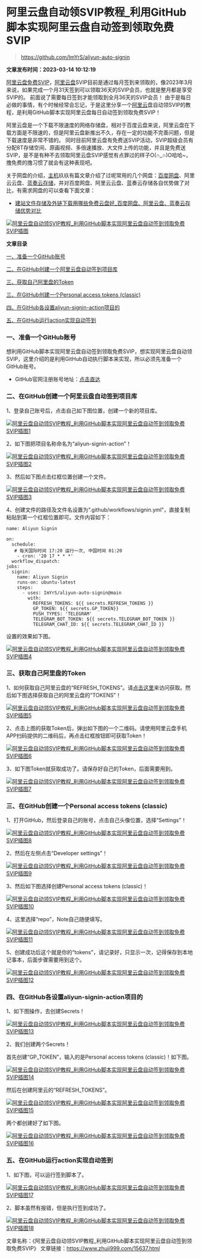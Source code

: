 # 阿里云盘自动领SVIP教程_利用GitHub脚本实现阿里云盘自动签到领取免费SVIP
> https://github.com/ImYrS/aliyun-auto-signin
> 
**文章发布时间：2023-03-14 10:12:19**


[阿里云盘免费SVIP](https://www.zhuji999.com/tag/15904)，[阿里云盘](https://www.zhuji999.com/tag/15771)SVIP目前是通过每月签到来领取的，像2023年3月来说，如果完成一个月31天签到可以领取36天的SVIP会员，也就是整月都是享受SVIP的。 前面说了需要每日签到才能领取到全月36天的SVIP会员！ 由于是每日必做的事情，有个时候经常会忘记，于是这里分享一个[阿里云](https://www.zhuji999.com/tag/1594)盘自动领SVIP的教程，是利用GitHub脚本实现阿里云盘每日自动签到领取免费SVIP！

阿里云盘是一个下载不限速度的网络存储盘，相对于百度云盘来说，阿里云盘在下载方面是不限速的，但是阿里云盘新推出不久，存在一定的功能不完善问题，但是下载速度是非常不错的。 同时目前阿里云盘有免费送SVIP活动，SVIP超级会员有分配8T存储空间、原画视频、多倍速播放、大文件上传的功能，并且是免费送SVIP，是不是有种不去领取阿里云盘SVIP感觉有点罪过的样子O(∩_∩)O哈哈~，撸免费的撸习惯了就会有这种表现吧。

关于网盘的介绍，[主机](https://www.zhuji999.com/tag/5487)玖玖有篇文章介绍了过呢常用的几个网盘：[百度网盘](https://www.zhuji999.com/tag/15770)、阿里云云盘、[蓝奏云存储](https://www.zhuji999.com/tag/15772)，并对百度网盘、阿里云云盘、蓝奏云存储各自优势做了对比，有需求网盘的可以查看下面文章：

- [建站文件存储及外链下载用哪些免费云盘好_百度网盘、阿里云盘、蓝奏云存储优势对比](https://www.zhuji999.com/15274.html)

[![阿里云盘自动领SVIP教程_利用GitHub脚本实现阿里云盘自动签到领取免费SVIP插图](https://www.zhuji999.com/wp-content/uploads/2023/03/98cec24a09dc58e.png)](https://www.zhuji999.com/wp-content/uploads/2023/03/98cec24a09dc58e.png)

 

**文章目录** 

[一、准备一个GitHub账号](https://www.zhuji999.com/15637.html#yi_zhun_bei_yi_geGitHub_zhang_hao)

[二、在GitHub创建一个阿里云盘自动签到项目库](https://www.zhuji999.com/15637.html#er_zaiGitHub_chuang_jian_yi_ge_a_li_yun_pan_zi_dong_qian_dao_xiang_mu_ku)

[三、获取自己阿里盘的Token](https://www.zhuji999.com/15637.html#san_huo_qu_zi_ji_a_li_pan_deToken)

[三、在GitHub创建一个Personal access tokens (classic)](https://www.zhuji999.com/15637.html#san_zaiGitHub_chuang_jian_yi_gePersonal_access_tokens_classic)

[四、在GitHub各设置aliyun-signin-action项目的](https://www.zhuji999.com/15637.html#si_zaiGitHub_ge_she_zhialiyun-signin-action_xiang_mu_de)

[五、在GitHub运行action实现自动签到](https://www.zhuji999.com/15637.html#wu_zaiGitHub_yun_xingaction_shi_xian_zi_dong_qian_dao)

### 一、准备一个GitHub账号

想利用GitHub脚本实现阿里云盘自动签到领取免费SVIP，想实现阿里云盘自动领SVIP，这里介绍的是利用GitHub自动执行脚本来实现，所以必须先准备一个GitHub账号。

- GitHub官网注册账号地址：[点击直达](https://www.zhuji999.com/goto/nv78gd)

### 二、在GitHub创建一个阿里云盘自动签到项目库

1、登录自己账号后，点击自己如下图位置，创建一个新的项目库。

[![阿里云盘自动领SVIP教程_利用GitHub脚本实现阿里云盘自动签到领取免费SVIP插图1](https://www.zhuji999.com/wp-content/uploads/2023/03/b3f6501d4e3fb9a.png)](https://www.zhuji999.com/wp-content/uploads/2023/03/b3f6501d4e3fb9a.png)

2、如下图把项目名称命名为“aliyun-signin-action”！

[![阿里云盘自动领SVIP教程_利用GitHub脚本实现阿里云盘自动签到领取免费SVIP插图2](https://www.zhuji999.com/wp-content/uploads/2023/03/67cefa382b9dca0.png)](https://www.zhuji999.com/wp-content/uploads/2023/03/67cefa382b9dca0.png)

3、然后如下图点击红框位置创建一个文件。

[![阿里云盘自动领SVIP教程_利用GitHub脚本实现阿里云盘自动签到领取免费SVIP插图3](https://www.zhuji999.com/wp-content/uploads/2023/03/6b2bb95eec8e401.png)](https://www.zhuji999.com/wp-content/uploads/2023/03/6b2bb95eec8e401.png)

4、创建文件的路径及文件名设置为“.github/workflows/signin.yml”，直接复制粘贴到第一个红框位置即可。文件内容如下：

```
name: Aliyun Signin

on:
  schedule:
   # 每天国际时间 17:20 运行一次, 中国时间 01:20
    - cron: '20 17 * * *'
  workflow_dispatch:
jobs:
  signin:
    name: Aliyun Signin
    runs-on: ubuntu-latest
    steps:
      - uses: ImYrS/aliyun-auto-signin@main
        with:
          REFRESH_TOKENS: ${{ secrets.REFRESH_TOKENS }}
          GP_TOKEN: ${{ secrets.GP_TOKEN}}
          PUSH_TYPES: 'TELEGRAM'
          TELEGRAM_BOT_TOKEN: ${{ secrets.TELEGRAM_BOT_TOKEN }}
          TELEGRAM_CHAT_ID: ${{ secrets.TELEGRAM_CHAT_ID }}
```

设置的效果如下图。

[![阿里云盘自动领SVIP教程_利用GitHub脚本实现阿里云盘自动签到领取免费SVIP插图4](https://www.zhuji999.com/wp-content/uploads/2023/03/9b77c4795e2096d.png)](https://www.zhuji999.com/wp-content/uploads/2023/03/9b77c4795e2096d.png)

### 三、获取自己阿里盘的Token

1、如何获取自己阿里云盘的“REFRESH_TOKENS”。请[点击这里](https://www.zhuji999.com/goto/0ndcmd)来访问获取。然后如下图选择获取自己的阿里云盘的“TOKENS”！

[![阿里云盘自动领SVIP教程_利用GitHub脚本实现阿里云盘自动签到领取免费SVIP插图5](https://www.zhuji999.com/wp-content/uploads/2023/03/589d40aac0a7be4.png)](https://www.zhuji999.com/wp-content/uploads/2023/03/589d40aac0a7be4.png)

2、点击上图的获取Token后，弹出如下图的一个二维码。请使用阿里云盘手机APP扫码提供的二维码后，再点击红框按钮即可获取Token！

[![阿里云盘自动领SVIP教程_利用GitHub脚本实现阿里云盘自动签到领取免费SVIP插图6](https://www.zhuji999.com/wp-content/uploads/2023/03/61fdb4e2d6a4d41.png)](https://www.zhuji999.com/wp-content/uploads/2023/03/61fdb4e2d6a4d41.png)

3、如下图Token就获取成功了。请保存好自己的Token，后面需要用到。

[![阿里云盘自动领SVIP教程_利用GitHub脚本实现阿里云盘自动签到领取免费SVIP插图7](https://www.zhuji999.com/wp-content/uploads/2023/03/1e99050daea9e6a.png)](https://www.zhuji999.com/wp-content/uploads/2023/03/1e99050daea9e6a.png)

### 三、在GitHub创建一个Personal access tokens (classic)

1、打开GitHub，然后登录自己的账号，点击自己头像位置，选择“Settings”！

[![阿里云盘自动领SVIP教程_利用GitHub脚本实现阿里云盘自动签到领取免费SVIP插图8](https://www.zhuji999.com/wp-content/uploads/2023/03/cd5b4e79b9f5e21.png)](https://www.zhuji999.com/wp-content/uploads/2023/03/cd5b4e79b9f5e21.png)

2、然后在左侧点击“Developer settings”！

[![阿里云盘自动领SVIP教程_利用GitHub脚本实现阿里云盘自动签到领取免费SVIP插图9](https://www.zhuji999.com/wp-content/uploads/2023/03/84942bdaf956997.png)](https://www.zhuji999.com/wp-content/uploads/2023/03/84942bdaf956997.png)

3、然后如下图选择创建Personal access tokens (classic)！

[![阿里云盘自动领SVIP教程_利用GitHub脚本实现阿里云盘自动签到领取免费SVIP插图10](https://www.zhuji999.com/wp-content/uploads/2023/03/4d424b7c8b2a3a1.png)](https://www.zhuji999.com/wp-content/uploads/2023/03/4d424b7c8b2a3a1.png)

4、这里选择“repo”，Note自己随便填写。

[![阿里云盘自动领SVIP教程_利用GitHub脚本实现阿里云盘自动签到领取免费SVIP插图11](https://www.zhuji999.com/wp-content/uploads/2023/03/1aed682cbde88f8.png)](https://www.zhuji999.com/wp-content/uploads/2023/03/1aed682cbde88f8.png)

5、创建成功后这个就是你的“tokens”，请记录好，只显示一次，记得保存到本地记事本，后面步骤需要用到这个。

[![阿里云盘自动领SVIP教程_利用GitHub脚本实现阿里云盘自动签到领取免费SVIP插图12](https://www.zhuji999.com/wp-content/uploads/2023/03/634741c8b0e3728.png)](https://www.zhuji999.com/wp-content/uploads/2023/03/634741c8b0e3728.png)

### 四、在GitHub各设置aliyun-signin-action项目的

1、如下图操作，去创建Secrets！

[![阿里云盘自动领SVIP教程_利用GitHub脚本实现阿里云盘自动签到领取免费SVIP插图13](https://www.zhuji999.com/wp-content/uploads/2023/03/1d11bf3920a883c.png)](https://www.zhuji999.com/wp-content/uploads/2023/03/1d11bf3920a883c.png)

2、我们创建两个Secrets！

首先创建“GP_TOKEN”，输入的是Personal access tokens (classic)！如下图。

[![阿里云盘自动领SVIP教程_利用GitHub脚本实现阿里云盘自动签到领取免费SVIP插图14](https://www.zhuji999.com/wp-content/uploads/2023/03/120b5a339bdb7c4.png)](https://www.zhuji999.com/wp-content/uploads/2023/03/120b5a339bdb7c4.png)

然后在创建阿里云的“REFRESH_TOKENS”。

[![阿里云盘自动领SVIP教程_利用GitHub脚本实现阿里云盘自动签到领取免费SVIP插图15](https://www.zhuji999.com/wp-content/uploads/2023/03/c900c61641ac9ee.png)](https://www.zhuji999.com/wp-content/uploads/2023/03/c900c61641ac9ee.png)

两个都创建好了如下图。

[![阿里云盘自动领SVIP教程_利用GitHub脚本实现阿里云盘自动签到领取免费SVIP插图16](https://www.zhuji999.com/wp-content/uploads/2023/03/6aee2df1d064681.png)](https://www.zhuji999.com/wp-content/uploads/2023/03/6aee2df1d064681.png)

### 五、在GitHub运行action实现自动签到

1、如下图，可以运行签到脚本了。

[![阿里云盘自动领SVIP教程_利用GitHub脚本实现阿里云盘自动签到领取免费SVIP插图17](https://www.zhuji999.com/wp-content/uploads/2023/03/333edb3f557de40.png)](https://www.zhuji999.com/wp-content/uploads/2023/03/333edb3f557de40.png)

2、脚本虽然有报错，但是执行签到成功了。

[![阿里云盘自动领SVIP教程_利用GitHub脚本实现阿里云盘自动签到领取免费SVIP插图18](https://www.zhuji999.com/wp-content/uploads/2023/03/9b93f287f62f121.png)](https://www.zhuji999.com/wp-content/uploads/2023/03/9b93f287f62f121.png)

文章名称：《阿里云盘自动领SVIP教程_利用GitHub脚本实现阿里云盘自动签到领取免费SVIP》
文章链接：https://www.zhuji999.com/15637.html
